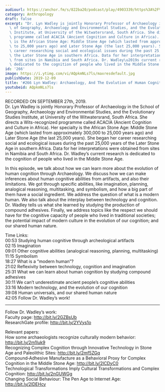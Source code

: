 ```yaml
---
audiourl: https://anchor.fm/s/822ba20/podcast/play/4903339/https%3A%2F%2Fd3ctxlq1ktw2nl.cloudfront.net%2Fproduction%2F2019-8-27%2F25123224-44100-2-894b229080166.m4a
category: Anthropology
draft: false
excerpt: "Dr. Lyn Wadley is jointly Honorary Professor of Archaeology in the School\
  \ of Geography, Archaeology and Environmental Studies, and the Evolutionary Studies\
  \ Institute, at University of the Witwatersrand, South Africa. She directs a Wits-recognized\
  \ programme called ACACIA (Ancient Cognition and Culture in Africa). Her specialty\
  \ is the African Stone Age: Middle Stone Age (which lasted from approximately 300,000\
  \ to 25,000 years ago) and Later Stone Age (the last 25,000 years). She began her\
  \ career researching social and ecological issues during the past 25,000 years of\
  \ the Later Stone Age in southern Africa. Data for her interpretations were obtained\
  \ from sites in Namibia and South Africa. Dr. Wadley\u2019s current research is\
  \ dedicated to the cognition of people who lived in the Middle Stone Age."
id: '266'
image: https://i.ytimg.com/vi/AQpkmNLs7ls/maxresdefault.jpg
publishDate: 2019-12-09
title: '#266 Lyn Wadley: Archaeology, And The Evolution of Human Cognition'
youtubeid: AQpkmNLs7ls
---
```

<div class="timelinks">

RECORDED ON SEPTEMBER 27th, 2019.  
Dr. Lyn Wadley is jointly Honorary Professor of Archaeology in the School of Geography, Archaeology and Environmental Studies, and the Evolutionary Studies Institute, at University of the Witwatersrand, South Africa. She directs a Wits-recognized programme called ACACIA (Ancient Cognition and Culture in Africa). Her specialty is the African Stone Age: Middle Stone Age (which lasted from approximately 300,000 to 25,000 years ago) and Later Stone Age (the last 25,000 years). She began her career researching social and ecological issues during the past 25,000 years of the Later Stone Age in southern Africa. Data for her interpretations were obtained from sites in Namibia and South Africa. Dr. Wadley’s current research is dedicated to the cognition of people who lived in the Middle Stone Age.

In this episode, we talk about how we can learn more about the evolution of human cognition through Archaeology. We discuss how we can make inferences about human cognitive abilities from artifacts, and also their limitations. We got through specific abilities, like imagination, planning, analogical reasoning, multitasking, and symbolism, and how a big part of them have a social ingredient. We address the question of what is a modern human. We also talk about the interplay between technology and cognition. Dr. Wadley tells us what she learned by studying the production of compound adhesives. Finally, we address topics like the respect we should have for the cognitive capacity of people who lived in traditional societies; the potential impact of modern culture in the evolution of our cognition; and our shared human nature.

Time Links:  
<time>00:53</time> Studying human cognitive through archeological artifacts  
<time>02:15</time> Imagination  
<time>09:01</time> Other cognitive abilities (analogical reasoning, planning, multitasking)  
<time>11:15</time> Symbolism  
<time>18:27</time> What is a “modern human”?  
<time>21:02</time> Reflexivity between technology, cognition and imagination  
<time>25:31</time> What we can learn about human cognition by studying compound adhesives  
<time>30:11</time> We can’t underestimate ancient people’s cognitive abilities  
<time>33:16</time> Modern technology, and the evolution of our cognition  
<time>39:08</time> Human universals, and our shared human nature  
<time>42:05</time> Follow Dr. Wadley’s work!

---

Follow Dr. Wadley’s work:  
Faculty page: http://bit.ly/2GZBsUb  
ResearchGate profile: http://bit.ly/2YVys1o

Relevant papers:  
How some archaeologists recognize culturally modern behavior: http://bit.ly/2m1Iuk9  
Recognizing Complex Cognition through Innovative Technology in Stone Age and Paleolithic Sites: http://bit.ly/2mf5ZGq  
Compound‐Adhesive Manufacture as a Behavioral Proxy for Complex Cognition in the Middle Stone Age: http://bit.ly/2lCDyC0  
Technological Transformations Imply Cultural Transformations and Complex Cognition: http://bit.ly/2nGUWGg  
Changing Social Behaviour: The Pen Age to Internet Age: http://bit.ly/2lDEHcy
</div>

